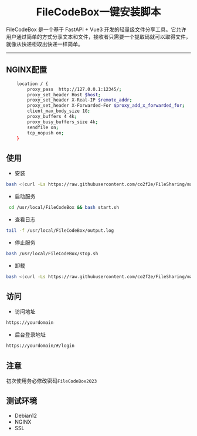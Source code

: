 <h1 align="center">
  FileCodeBox一键安装脚本
</h1>
FileCodeBox 是一个基于 FastAPI + Vue3 开发的轻量级文件分享工具。它允许用户通过简单的方式分享文本和文件，接收者只需要一个提取码就可以取得文件，就像从快递柜取出快递一样简单。

<hr>

## NGINX配置
```bash
    location / {
        proxy_pass  http://127.0.0.1:12345/;
        proxy_set_header Host $host;
        proxy_set_header X-Real-IP $remote_addr;
        proxy_set_header X-Forwarded-For $proxy_add_x_forwarded_for;
        client_max_body_size 1G; 
        proxy_buffers 4 4k; 
        proxy_busy_buffers_size 4k; 
        sendfile on;
        tcp_nopush on; 
    }
```
## 使用
* 安装
```bash
bash <(curl -Ls https://raw.githubusercontent.com/co2f2e/FileSharing/main/bash/install.sh)
```
* 启动服务
```bash
 cd /usr/local/FileCodeBox && bash start.sh
```
* 查看日志
```bash
tail -f /usr/local/FileCodeBox/output.log
```
* 停止服务
```bash
bash /usr/local/FileCodeBox/stop.sh
```
* 卸载
```bash
bash <(curl -Ls https://raw.githubusercontent.com/co2f2e/FileSharing/main/bash/uninstall.sh)
```
## 访问
* 访问地址
```bash
https://yourdomain
```
* 后台登录地址
```bash
https://yourdomain/#/login
```
## 注意
初次使用务必修改密码`FileCodeBox2023`
## 测试环境
* Debian12
* NGINX
* SSL
